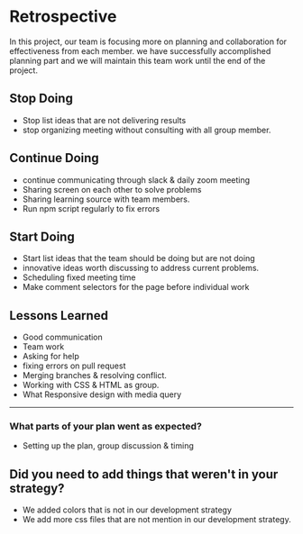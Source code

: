# Retrospective

In this project, our team is focusing more on planning and collaboration for
effectiveness from each member. we have successfully accomplished planning part
and we will maintain this team work until the end of the project.

## Stop Doing

- Stop list ideas that are not delivering results
- stop organizing meeting without consulting with all group member.

## Continue Doing

- continue communicating through slack & daily zoom meeting
- Sharing screen on each other to solve problems
- Sharing learning source with team members.
- Run npm script regularly to fix errors

## Start Doing

- Start list ideas that the team should be doing but are not doing
- innovative ideas worth discussing to address current problems.
- Scheduling fixed meeting time
- Make comment selectors for the page before individual work

## Lessons Learned

- Good communication
- Team work
- Asking for help
- fixing errors on pull request
- Merging branches & resolving conflict.
- Working with CSS & HTML as group.
- What Responsive design with media query

---

### What parts of your plan went as expected?

- Setting up the plan, group discussion & timing

## Did you need to add things that weren't in your strategy?

- We added colors that is not in our development strategy
- We add more css files that are not mention in our development strategy.
